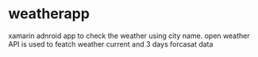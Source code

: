# weatherapp
xamarin adnroid app to check the weather using city name.
open weather API is used to featch weather current and 3 days forcasat data
